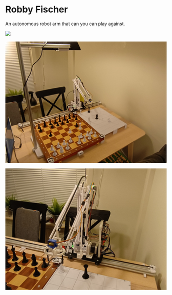 # Robby Fischer

An autonomous robot arm that can you can play against.

![](media/robby.gif)

![](media/robby_img_out.jpg)

![](media/robby_img_close.jpg)
